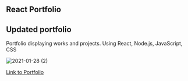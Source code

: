 ## React Portfolio


## Updated portfolio 

Portfolio displaying works and projects. Using React, Node.js, JavaScript, CSS


![2021-01-28 (2)](https://user-images.githubusercontent.com/65925169/107833199-66d0d600-6d47-11eb-9cdc-d5f79dfa9c8a.png)



[Link to Portfolio](https://mando619.github.io/Portfolio-React/)



